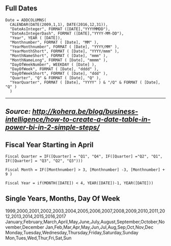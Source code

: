 
## Full Dates
```
Date = ADDCOLUMNS(
  CALENDAR(DATE(2009,1,1), DATE(2016,12,31)),
  "DateAsInteger", FORMAT ([DATE],"YYYYMMDD"),
  "DateAsIntegerDash", FORMAT ([DATE],"YYYY-MM-DD"),
  "Year", YEAR ( [DATE]),
  "Monthnumber", FORMAT ( [Date], "MM" ),
  "YearMonthnumber", FORMAT ( [Date], "YYYY/MM" ),
  "YearMonthShort", FORMAT ( [Date], "YYYY/mmm" ),
  "MonthNameShort", FORMAT ( [Date], "mmm" ),
  "MonthNameLong", FORMAT ( [Date], "mmmm" ),
  "DayOfWeekNumber", WEEKDAY ( [Date] ),
  "DayOfWeek", FORMAT ( [Date], "dddd" ),
  "DayOfWeekShort", FORMAT ( [Date], "ddd" ),
  "Quarter", "Q" & FORMAT ( [Date], "Q" ),
  "YearQuarter", FORMAT ( [Date], "YYYY" ) & "/Q" & FORMAT ( [Date], "Q" )
  )
```
---
*Source: http://kohera.be/blog/business-intelligence/how-to-create-a-date-table-in-power-bi-in-2-simple-steps/*
---


## Fiscal Year Starting in April
```
Fiscal Quarter = IF([Quarter] = "Q1", "Q4", IF([Quarter] ="Q2", "Q1", IF([Quarter] = "Q3", "Q2", "Q3")))
```
```
Fiscal Month = IF([Monthnumber] > 3, [Monthnumber] -3, [Monthnumber] + 9 )
```
```
Fiscal Year = if(MONTH([DATE]) < 4, YEAR([DATE])-1, YEAR([DATE]))
```


## Single Years, Months, Day Of Week
1999,2000,2001,2002,2003,2004,2005,2006,2007,2008,2009,2010,2011,2012,2013,2014,2015,2016,2017
January,February,March,April,May,June,July,August,September,October,November,December
Jan,Feb,Mar,Apr,May,Jun,Jul,Aug,Sep,Oct,Nov,Dec
Monday,Tuesday,Wednesday,Thursday,Friday,Saturday,Sunday
Mon,Tues,Wed,Thur,Fri,Sat,Sun
